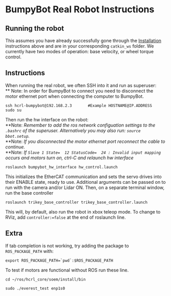 # BumpyBot Real Robot Instructions

## Running the robot

This assumes you have already successfully gone through the 
[Installation](./README.md#installation) instructions above and are in your
corresponding `catkin_ws` folder.
We currently have two modes of operation: base velocity, or wheel torque control. 

## Instructions

When running the real robot, we often SSH into it and run as superuser: \
** Note: In order for BumpyBot to connect you need to disconnect the motor 
ethernet port when connecting the computer to BumpyBot.

```
ssh hcrl-bumpybot@192.168.2.3       #Example HOSTNAME@IP.ADDRESS
sudo su
```


Then run the hw interface on the robot: \
**Note: _Remember to add the ros network configuation settings to the `.bashrc` of 
the superuser. Alternatively you may also run: `source bbot.setup`._ \
**Note: _If you disconnected the motor ethernet port reconnect the cable to continue._ \
**Note: _If `Slave 1 State=  12 StatusCode=  24 : Invalid input mapping` occurs and motors turn on, ctrl-C and relaunch hw interface_
 
```
roslaunch bumpybot_hw_interface hw_control.launch
```


This initializes the EtherCAT communication and sets the servo drives into
their ENABLE state, ready to use. Additional arguments can be passed on
to run with the camera and/or Lidar ON. Then, on a separate terminal window,
run the base controller

```
roslaunch trikey_base_controller trikey_base_controller.launch
```

This will, by default, also run the robot in xbox teleop mode. To change to RViz, add `controller:=false` at the end of roslaunch line.

## Extra

If tab completion is not working, try adding the package to `ROS_PACKAGE_PATH` 
with:
```
export ROS_PACKAGE_PATH=`pwd`:$ROS_PACKAGE_PATH
```

To test if motors are functional without ROS run these line.

```
cd ~/ros/hcrl_core/soem/install/bin
```

```
sudo ./everest_test enp1s0
```
